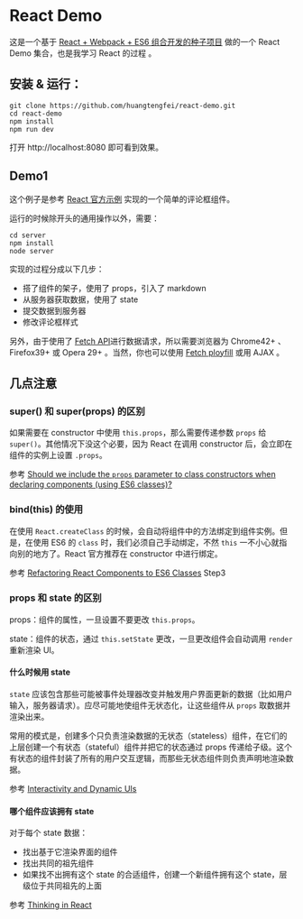 
# React Demo

这是一个基于 [React + Webpack + ES6 组合开发的种子项目][1] 做的一个 React Demo 集合，也是我学习 React 的过程 。

## 安装 & 运行：

```
git clone https://github.com/huangtengfei/react-demo.git
cd react-demo
npm install
npm run dev
```

打开 http://localhost:8080 即可看到效果。

## Demo1

这个例子是参考 [React 官方示例][2] 实现的一个简单的评论框组件。

运行的时候除开头的通用操作以外，需要：

```
cd server
npm install
node server
```

实现的过程分成以下几步：

- 搭了组件的架子，使用了 props，引入了 markdown 
- 从服务器获取数据，使用了 state
- 提交数据到服务器
- 修改评论框样式

另外，由于使用了 [Fetch API][3]进行数据请求，所以需要浏览器为 Chrome42+ 、Firefox39+ 或 Opera 29+ 。当然，你也可以使用 [Fetch ployfill][4] 或用 AJAX 。

## 几点注意

### super() 和 super(props) 的区别

如果需要在 constructor 中使用 `this.props`，那么需要传递参数 `props` 给 `super()`。其他情况下没这个必要，因为 React 在调用 constructor 后，会立即在组件的实例上设置 `.props`。

参考 [Should we include the `props` parameter to class constructors when declaring components (using ES6 classes)?][5]

### bind(this) 的使用

在使用 `React.createClass` 的时候，会自动将组件中的方法绑定到组件实例。但是，在使用 ES6 的 `class` 时，我们必须自己手动绑定，不然 `this` 一不小心就指向别的地方了。React 官方推荐在 constructor 中进行绑定。

参考 [Refactoring React Components to ES6 Classes][6] Step3

### props 和 state 的区别

props：组件的属性，一旦设置不要更改 `this.props`。

state：组件的状态，通过 `this.setState` 更改，一旦更改组件会自动调用 `render` 重新渲染 UI。

#### 什么时候用 state

`state` 应该包含那些可能被事件处理器改变并触发用户界面更新的数据（比如用户输入，服务器请求）。应尽可能地使组件无状态化，让这些组件从 `props` 取数据并渲染出来。

常用的模式是，创建多个只负责渲染数据的无状态（stateless）组件，在它们的上层创建一个有状态（stateful）组件并把它的状态通过 props 传递给子级。这个有状态的组件封装了所有的用户交互逻辑，而那些无状态组件则负责声明地渲染数据。

参考 [Interactivity and Dynamic UIs][7]

#### 哪个组件应该拥有 state

对于每个 state 数据：

- 找出基于它渲染界面的组件
- 找出共同的祖先组件
- 如果找不出拥有这个 state 的合适组件，创建一个新组件拥有这个 state，层级位于共同祖先的上面

参考 [Thinking in React][8]


  [1]: https://github.com/huangtengfei/blog/issues/17
  [2]: https://facebook.github.io/react/docs/tutorial.html
  [3]: https://developer.mozilla.org/zh-CN/docs/Web/API/Fetch_API
  [4]: https://github.com/github/fetch
  [5]: https://discuss.reactjs.org/t/should-we-include-the-props-parameter-to-class-constructors-when-declaring-components-using-es6-classes/2781
  [6]: http://www.newmediacampaigns.com/blog/refactoring-react-components-to-es6-classes
  [7]: https://facebook.github.io/react/docs/interactivity-and-dynamic-uis.html#what-components-should-have-state
  [8]: http://reactjs.cn/react/blog/2013/11/05/thinking-in-react.html